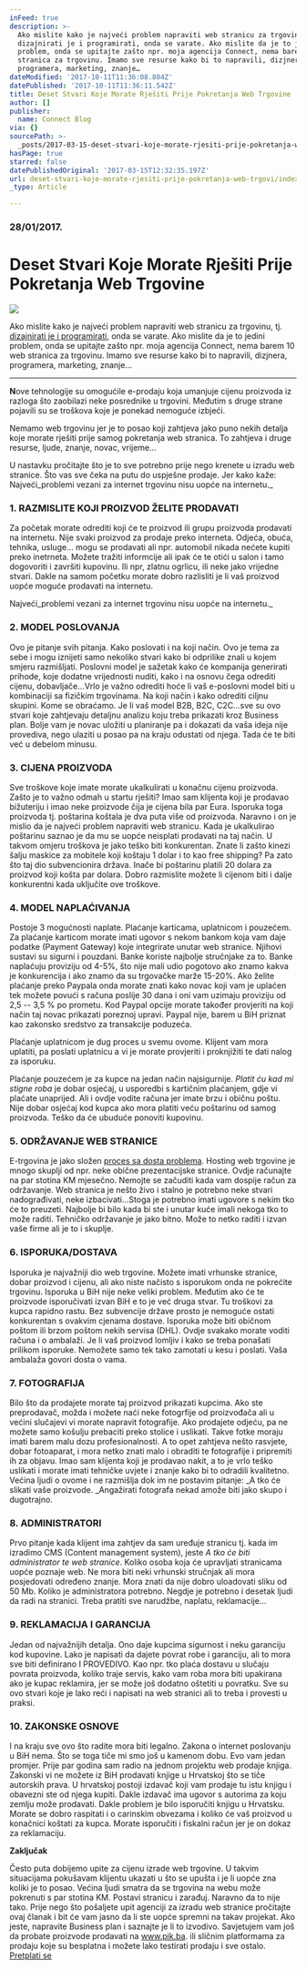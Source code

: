 ```yaml
---
inFeed: true
description: >-
  Ako mislite kako je najveći problem napraviti web stranicu za trgovinu, tj.
  dizajnirati je i programirati, onda se varate. Ako mislite da je to jedini
  problem, onda se upitajte zašto npr. moja agencija Connect, nema barem 10 web
  stranica za trgovinu. Imamo sve resurse kako bi to napravili, dizjnera,
  programera, marketing, znanje…
dateModified: '2017-10-11T11:36:08.804Z'
datePublished: '2017-10-11T11:36:11.542Z'
title: Deset Stvari Koje Morate Rješiti Prije Pokretanja Web Trgovine
author: []
publisher:
  name: Connect Blog
via: {}
sourcePath: >-
  _posts/2017-03-15-deset-stvari-koje-morate-rjesiti-prije-pokretanja-web-trgovi.md
hasPage: true
starred: false
datePublishedOriginal: '2017-03-15T12:32:35.197Z'
url: deset-stvari-koje-morate-rjesiti-prije-pokretanja-web-trgovi/index.html
_type: Article

---
```

### 28/01/2017\.

# Deset Stvari Koje Morate Rješiti Prije Pokretanja Web Trgovine
![](https://the-grid-user-content.s3-us-west-2.amazonaws.com/d6c2bef4-7f59-44c3-8e9a-1c32d6343f4d.jpg)

Ako mislite kako je najveći problem napraviti web stranicu za trgovinu, tj. [dizajnirati je i programirati][0], onda se varate. Ako mislite da je to jedini problem, onda se upitajte zašto npr. moja agencija Connect, nema barem 10 web stranica za trgovinu. Imamo sve resurse kako bi to napravili, dizjnera, programera, marketing, znanje...

---

**N**ove tehnologije su omogućile e-prodaju koja umanjuje cijenu proizvoda iz razloga što zaobilazi neke posrednike u trgovini. Međutim s druge strane pojavili su se troškova koje je ponekad nemoguće izbjeći.

Nemamo web trgovinu jer je to posao koji zahtjeva jako puno nekih detalja koje morate rješiti prije samog pokretanja web stranica. To zahtjeva i druge resurse, ljude, znanje, novac, vrijeme...

U nastavku pročitajte što je to sve potrebno prije nego krenete u izradu web stranice. Što vas sve čeka na putu do uspješne prodaje. Jer kako kaže: Najveći_problemi vezani za internet trgovinu nisu uopće na internetu._

### 1\. RAZMISLITE KOJI PROIZVOD ŽELITE PRODAVATI

Za početak morate odrediti koji će te proizvod ili grupu proizvoda prodavati na internetu. Nije svaki proizvod za prodaje preko interneta. Odjeća, obuća, tehnika, usluge... mogu se prodavati ali npr. automobil nikada nećete kupiti preko inetrneta. Možete tražiti informcije ali ipak će te otići u salon i tamo dogovoriti i završiti kupovinu. Ili npr, zlatnu ogrlicu, ili neke jako vrijedne stvari. Dakle na samom početku morate dobro razlisliti je li vaš proizvod uopće moguće prodavati na internetu.

Najveći_problemi vezani za internet trgovinu nisu uopće na internetu._

### 2\. MODEL POSLOVANJA

Ovo je pitanje svih pitanja. Kako poslovati i na koji način. Ovo je tema za sebe i mogu iznijeti samo nekoliko stvari kako bi odprilike znali u kojem smjeru razmišljati. Poslovni model je sažetak kako će kompanija generirati prihode, koje dodatne vrijednosti nuditi, kako i na osnovu čega odrediti cijenu, dobavljače...Vrlo je važno odrediti hoće li vaš e-poslovni model biti u kombinaciji sa fizičkim trgovinama. Na koji način i kako odrediti ciljnu skupini. Kome se obraćamo. Je li vaš model B2B, B2C, C2C...sve su ovo stvari koje zahtjevaju detaljnu analizu koju treba prikazati kroz Business plan. Bolje vam je novac uložiti u planiranje pa i dokazati da vaša ideja nije provediva, nego ulaziti u posao pa na kraju odustati od njega. Tada će te biti već u debelom minusu.

### 3\. CIJENA PROIZVODA

Sve troškove koje imate morate ukalkulirati u konačnu cijenu proizvoda. Zašto je to važno odmah u startu rješiti? Imao sam klijenta koji je prodavao bižuteriju i imao neke proizvode čija je cijena bila par Eura. Isporuka toga proizvoda tj. poštarina koštala je dva puta više od proizvoda. Naravno i on je mislio da je najveći problem napraviti web stranicu. Kada je ukalkulirao poštarinu saznao je da mu se uopće neisplati prodavati na taj način. U takvom omjeru troškova je jako teško biti konkurentan. Znate li zašto kinezi šalju maskice za mobitele koji koštaju 1 dolar i to kao free shipping? Pa zato što taj dio subvencionira država. Inače bi poštarinu platili 20 dolara za proizvod koji košta par dolara. Dobro razmislite možete li cijenom biti i dalje konkurentni kada uključite ove troškove.

### 4\. MODEL NAPLAĆIVANJA

Postoje 3 mogućnosti naplate. Plaćanje karticama, uplatnicom i pouzećem. Za plaćanje karticom morate imati ugovor s nekom bankom koja vam daje podatke (Payment Gateway) koje integrirate unutar web stranice. Njihovi sustavi su sigurni i pouzdani. Banke koriste najbolje stručnjake za to. Banke naplaćuju proviziju od 4-5%, što nije mali udio pogotovo ako znamo kakva je konkurencija i ako znamo da su trgovačke marže 15-20%. Ako želite plaćanje preko Paypala onda morate znati kako novac koji vam je uplaćen tek možete povući s računa poslije 30 dana i oni vam uzimaju proviziju od 2,5 -- 3,5 % po prometu. Kod Paypal opcije morate također provjeriti na koji način taj novac prikazati poreznoj upravi. Paypal nije, barem u BiH priznat kao zakonsko sredstvo za transakcije poduzeća.

Plaćanje uplatnicom je dug proces u svemu ovome. Klijent vam mora uplatiti, pa poslati uplatnicu a vi je morate provjeriti i proknjižiti te dati nalog za isporuku.

Plaćanje pouzećem je za kupce na jedan način najsigurnije. _Platit ću kad mi stigne roba_ je dobar osjećaj, u usporedbi s kartičnim plaćanjem, gdje vi plaćate unaprijed. Ali i ovdje vodite računa jer imate brzu i običnu poštu. Nije dobar osjećaj kod kupca ako mora platiti veću poštarinu od samog proizvoda. Teško da će ubuduće ponoviti kupovinu.

### 5\. ODRŽAVANJE WEB STRANICE

E-trgovina je jako složen [proces sa dosta problema][1]. Hosting web trgovine je mnogo skuplji od npr. neke obične prezentacijske stranice. Ovdje računajte na par stotina KM mjesečno. Nemojte se začuditi kada vam dospije račun za održavanje. Web stranica je nešto živo i stalno je potrebno neke stvari nadograđivati, neke izbacivati...Stoga je potrebno imati ugovore s nekim tko će to preuzeti. Najbolje bi bilo kada bi ste i unutar kuće imali nekoga tko to može raditi. Tehničko održavanje je jako bitno. Može to netko raditi i izvan vaše firme ali je to i skuplje.

### 6\. ISPORUKA/DOSTAVA

Isporuka je najvažniji dio web trgovine. Možete imati vrhunske stranice, dobar proizvod i cijenu, ali ako niste načisto s isporukom onda ne pokrećite trgovinu. Isporuka u BiH nije neke veliki problem. Međutim ako će te proizvode isporučivati izvan BiH e to je već druga stvar. Tu troškovi za kupca rapidno rastu. Bez subvencije države prosto je nemoguće ostati konkurentan s ovakvim cjenama dostave. Isporuka može biti običnom poštom ili brzom poštom nekih servisa (DHL). Ovdje svakako morate voditi računa i o ambalaži. Je li vaš proizvod lomljiv i kako se treba ponašati prilikom isporuke. Nemožete samo tek tako zamotati u kesu i poslati. Vaša ambalaža govori dosta o vama.

### 7\. FOTOGRAFIJA

Bilo što da prodajete morate taj proizvod prikazati kupcima. Ako ste preprodavač, možda i možete naći neke fotogrfije od proizvođača ali u većini slučajevi vi morate napravit fotografije. Ako prodajete odjeću, pa ne možete samo košulju prebaciti preko stolice i uslikati. Takve fotke moraju imati barem malu dozu profesionalnosti. A to opet zahtjeva nešto rasvjete, dobar fotoaparat, i mora netko znati malo i obraditi te fotografije i pripremiti ih za objavu. Imao sam klijenta koji je prodavao nakit, a to je vrlo teško uslikati i morate imati tehničke uvjete i znanje kako bi to odradili kvalitetno. Većina ljudi o ovome i ne razmišlja dok im ne postavim pitanje: _A tko će slikati vaše proizvode. _Angažirati fotografa nekad amože biti jako skupo i dugotrajno.

### 8\. ADMINISTRATORI

Prvo pitanje kada klijent ima zahtjev da sam uređuje stranicu tj. kada im izradimo CMS (Content management system), jeste _A tko će biti administrator te web stranice_. Koliko osoba koja će upravljati stranicama uopće poznaje web. Ne mora biti neki vrhunski stručnjak ali mora posjedovati određeno znanje. Mora znati da nije dobro uloadovati sliku od 50 Mb. Koliko je administratora potrebno. Negdje je potrebno i desetak ljudi da radi na stranici. Treba pratiti sve narudžbe, naplatu, reklamacije...

### 9\. REKLAMACIJA I GARANCIJA

Jedan od najvažnijih detalja. Ono daje kupcima sigurnost i neku garanciju kod kupovine. Lako je napisati da dajete povrat robe i garanciju, ali to mora sve biti definirano I PROVEDIVO. Kao npr. tko plaća dostavu u slučaju povrata proizvoda, koliko traje servis, kako vam roba mora biti upakirana ako je kupac reklamira, jer se može još dodatno oštetiti u povratku. Sve su ovo stvari koje je lako reći i napisati na web stranici ali to treba i provesti u praksi.

### 10\. ZAKONSKE OSNOVE

I na kraju sve ovo što radite mora biti legalno. Zakona o internet poslovanju u BiH nema. Što se toga tiče mi smo još u kamenom dobu. Evo vam jedan promjer. Prije par godina sam radio na jednom projektu web prodaje knjiga. Zakonski vi ne možete iz BiH prodavati knjige u Hrvatskoj što se tiče autorskih prava. U hrvatskoj postoji izdavač koji vam prodaje tu istu knjigu i obavezni ste od njega kupiti. Dakle izdavač ima ugovor s autorima za koju zemlju može prodavati. Dakle problem je bilo isporučiti knjigu u Hrvatsku. Morate se dobro raspitati i o carinskim obvezama i koliko će vaš proizvod u konačnici koštati za kupca. Morate isporučiti i fiskalni račun jer je on dokaz za reklamaciju.

**Zaključak**

Često puta dobijemo upite za cijenu izrade web trgovine. U takvim situacijama pokušavam klijentu ukazati u što se upušta i je li uopće zna koliki je to posao. Većina ljudi smatra da se trgovina na webu može pokrenuti s par stotina KM. Postavi stranicu i zarađuj. Naravno da to nije tako. Prije nego što pošaljete upit agenciji za izradu web stranice pročitajte ovaj članak i bit će vam jasno da li ste uopće spremni na takav projekat. Ako jeste, napravite Business plan i saznajte je li to izvodivo. Savjetujem vam još da probate proizvode prodavati na www.pik.ba. ili sličnim platformama za prodaju koje su besplatna i možete lako testirati prodaju i sve ostalo.
[Pretplati se][2]

[0]: http://connect.ba/kako-napraviti-web-stranicu-za-0-km/
[1]: http://www.draganvaragic.com/blog/cesti-problemi-i-njihova-resenja-pri-kreiranju-e-trgovine/
[2]: http://www.subscribepage.com/b8c7z2